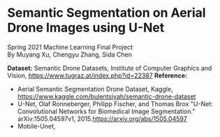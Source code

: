 # Semantic Segmentation on Aerial Drone Images using U-Net
Spring 2021 Machine Learning Final Project  
By Muyang Xu, Chengyu Zhang, Sida Chen

**Dataset:** Semantic Drone Datasets, Institute of Computer Graphics and Vision, https://www.tugraz.at/index.php?id=22387
**Reference:** 
- Aerial Semantic Segmentation Drone Dataset, Kaggle, https://www.kaggle.com/bulentsiyah/semantic-drone-dataset
- U-Net, Olaf Ronneberger, Philipp Fischer, and Thomas Brox "U-Net: Convolutional Networks for Biomedical Image Segmentation." arXiv:1505.04597v1, 2015.https://arxiv.org/abs/1505.04597
- Mobile-Unet, 



